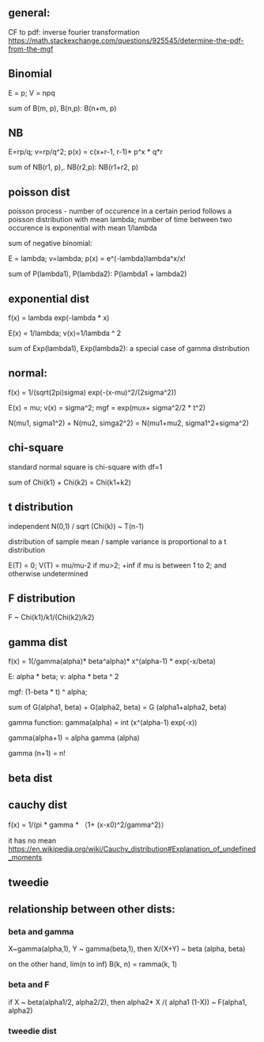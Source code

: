 ## general:

CF to pdf: inverse fourier transformation
https://math.stackexchange.com/questions/925545/determine-the-pdf-from-the-mgf

##  Binomial
E = p; V = npq 

sum of B(m, p), B(n,p): B(n+m, p)
## NB
E=rp/q; v=rp/q^2; p(x) = c(x+r-1, r-1)* p^x * q*r

sum of NB(r1, p),. NB(r2,p): NB(r1+r2, p)


## poisson dist
poisson process - number of occurence in a certain period follows a poisson distribution with mean lambda; number of time between two occurence is exponential with mean 1/lambda

sum of negative binomial: 

E = lambda; v=lambda; p(x) = e^(-lambda)lambda^x/x!                                                    

sum of P(lambda1), P(lambda2): P(lambda1 + lambda2)

## exponential dist
f(x) = lambda exp(-lambda * x)

E(x) = 1/lambda; v(x)=1/lambda ^ 2

sum of Exp(lambda1), Exp(lambda2): a special case of gamma distribution


## normal:

f(x) = 1/(sqrt(2pi)sigma) exp(-(x-mu)^2/(2sigma^2))

E(x) = mu; v(x) = sigma^2; mgf = exp(mux+ sigma^2/2 * t^2)

N(mu1, sigma1^2) + N(mu2, simga2^2) = N(mu1+mu2, sigma1^2+sigma^2)


## chi-square

standard normal square is chi-square with df=1

sum of Chi(k1) + Chi(k2) = Chi(k1+k2)


## t distribution

independent N(0,1) / sqrt (Chi(k)) ~ T(n-1)

distribution of sample mean / sample variance is proportional to a t distribution

E(T) = 0; V(T) = mu/mu-2 if mu>2; +inf if mu is between 1 to 2; and otherwise undetermined


## F distribution

F ~ Chi(k1)/k1/(Chi(k2)/k2)

## gamma dist 

f(x) = 1(/gamma(alpha)* beta^alpha)* x^(alpha-1) * exp(-x/beta)

E: alpha * beta; v: alpha * beta ^ 2

mgf: (1-beta * t) ^ alpha; 

sum of G(alpha1, beta) +  G(alpha2, beta) = G (alpha1+alpha2, beta)

gamma function: gamma(alpha) = int (x^(alpha-1) exp(-x))

gamma(alpha+1) = alpha gamma (alpha)

gamma (n+1) = n!


## beta dist


## cauchy dist 

f(x) = 1/(pi * gamma * （1+ (x-x0)^2/gamma^2)）

it has no mean https://en.wikipedia.org/wiki/Cauchy_distribution#Explanation_of_undefined_moments

## tweedie

## relationship between other dists:

### beta and gamma

X~gamma(alpha,1), Y ~ gamma(beta,1), then X/(X+Y) ~ beta (alpha, beta)

on the other hand, lim(n to inf) B(k, n) = ramma(k, 1)

### beta and F
if X ~ beta(alpha1/2, alpha2/2), then alpha2* X /( alpha1 (1-X)) ~ F(alpha1, alpha2)

### tweedie dist
